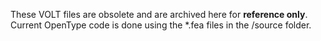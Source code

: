 These VOLT files are obsolete and are archived here for **reference only**. Current OpenType code is done using the *.fea files in the /source folder.
